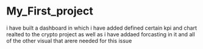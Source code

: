 # My_First_project
i have built a dashboard in which i have added defined certain kpi and chart realted to the crypto project as well as i have addaed forcasting in it and all of the other visual that arere needed for this issue
